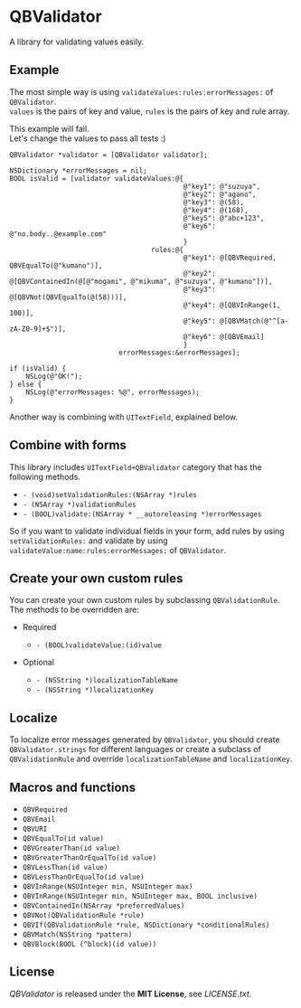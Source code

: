 # QBValidator
A library for validating values easily.


## Example
The most simple way is using `validateValues:rules:errorMessages:` of `QBValidator`.  
`values` is the pairs of key and value, `rules` is the pairs of key and rule array.

This example will fail.  
Let's change the values to pass all tests :)

    QBValidator *validator = [QBValidator validator];
    
    NSDictionary *errorMessages = nil;
    BOOL isValid = [validator validateValues:@{
                                               @"key1": @"suzuya",
                                               @"key2": @"agano",
                                               @"key3": @(58),
                                               @"key4": @(168),
                                               @"key5": @"abc+123",
                                               @"key6": @"no.body..@example.com"
                                               }
                                       rules:@{
                                               @"key1": @[QBVRequired, QBVEqualTo(@"kumano")],
                                               @"key2": @[QBVContainedIn(@[@"mogami", @"mikuma", @"suzuya", @"kumano"])],
                                               @"key3": @[QBVNot(QBVEqualTo(@(58)))],
                                               @"key4": @[QBVInRange(1, 100)],
                                               @"key5": @[QBVMatch(@"^[a-zA-Z0-9]+$")],
                                               @"key6": @[QBVEmail]
                                               }
                               errorMessages:&errorMessages];
    
    if (isValid) {
        NSLog(@"OK!");
    } else {
        NSLog(@"errorMessages: %@", errorMessages);
    }

Another way is combining with `UITextField`, explained below.


## Combine with forms
This library includes `UITextField+QBValidator` category that has the following methods.

* `- (void)setValidationRules:(NSArray *)rules`
* `- (NSArray *)validationRules`
* `- (BOOL)validate:(NSArray * __autoreleasing *)errorMessages`

So if you want to validate individual fields in your form, add rules by using `setValidationRules:` and validate by using `validateValue:name:rules:errorMessages:` of `QBValidator`.


## Create your own custom rules
You can create your own custom rules by subclassing `QBValidationRule`.  
The methods to be overridden are:

* Required
  * `- (BOOL)validateValue:(id)value`

* Optional
  * `- (NSString *)localizationTableName`
  * `- (NSString *)localizationKey`


## Localize
To localize error messages generated by `QBValidator`, you should create `QBValidator.strings` for different languages or create a subclass of `QBValidationRule` and override `localizationTableName` and `localizationKey`.


## Macros and functions
* `QBVRequired`
* `QBVEmail`
* `QBVURI`
* `QBVEqualTo(id value)`
* `QBVGreaterThan(id value)`
* `QBVGreaterThanOrEqualTo(id value)`
* `QBVLessThan(id value)`
* `QBVLessThanOrEqualTo(id value)`
* `QBVInRange(NSUInteger min, NSUInteger max)`
* `QBVInRange(NSUInteger min, NSUInteger max, BOOL inclusive)`
* `QBVContainedIn(NSArray *preferredValues)`
* `QBVNot(QBValidationRule *rule)`
* `QBVIf(QBValidationRule *rule, NSDictionary *conditionalRules)`
* `QBVMatch(NSString *pattern)`
* `QBVBlock(BOOL (^block)(id value))`


## License
*QBValidator* is released under the **MIT License**, see *LICENSE.txt*.
